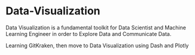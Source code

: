 # Data-Visualization
Data Visualization is a fundamental toolkit for Data Scientist and Machine Learning Engineer in order to Explore Data and Communicate Data. 

Learning GitKraken, then move to Data Visualization using Dash and Plotly
